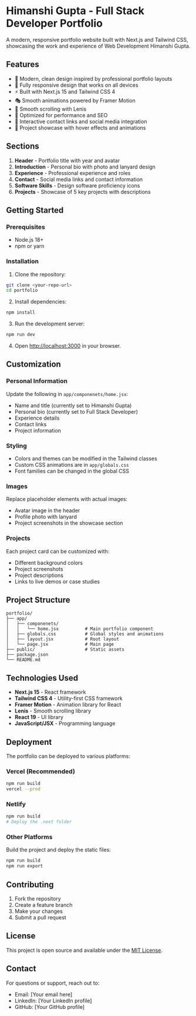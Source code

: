 # Himanshi Gupta - Full Stack Developer Portfolio

A modern, responsive portfolio website built with Next.js and Tailwind CSS, showcasing the work and experience of Web Development Himanshi Gupta.

## Features

- 🎨 Modern, clean design inspired by professional portfolio layouts
- 📱 Fully responsive design that works on all devices
- ⚡ Built with Next.js 15 and Tailwind CSS 4
- 🎭 Smooth animations powered by Framer Motion
- 🌊 Smooth scrolling with Lenis
- 🎯 Optimized for performance and SEO
- 🔗 Interactive contact links and social media integration
- 📂 Project showcase with hover effects and animations

## Sections

1. **Header** - Portfolio title with year and avatar
2. **Introduction** - Personal bio with photo and lanyard design
3. **Experience** - Professional experience and roles
4. **Contact** - Social media links and contact information
5. **Software Skills** - Design software proficiency icons
6. **Projects** - Showcase of 5 key projects with descriptions

## Getting Started

### Prerequisites

- Node.js 18+ 
- npm or yarn

### Installation

1. Clone the repository:
```bash
git clone <your-repo-url>
cd portfolio
```

2. Install dependencies:
```bash
npm install
```

3. Run the development server:
```bash
npm run dev
```

4. Open [http://localhost:3000](http://localhost:3000) in your browser.

## Customization

### Personal Information
Update the following in `app/componenets/home.jsx`:
- Name and title (currently set to Himanshi Gupta)
- Personal bio (currently set to Full Stack Developer)
- Experience details
- Contact links
- Project information

### Styling
- Colors and themes can be modified in the Tailwind classes
- Custom CSS animations are in `app/globals.css`
- Font families can be changed in the global CSS

### Images
Replace placeholder elements with actual images:
- Avatar image in the header
- Profile photo with lanyard
- Project screenshots in the showcase section

### Projects
Each project card can be customized with:
- Different background colors
- Project screenshots
- Project descriptions
- Links to live demos or case studies

## Project Structure

```
portfolio/
├── app/
│   ├── componenets/
│   │   └── home.jsx          # Main portfolio component
│   ├── globals.css           # Global styles and animations
│   ├── layout.jsx            # Root layout
│   └── page.jsx              # Main page
├── public/                   # Static assets
├── package.json
└── README.md
```

## Technologies Used

- **Next.js 15** - React framework
- **Tailwind CSS 4** - Utility-first CSS framework
- **Framer Motion** - Animation library for React
- **Lenis** - Smooth scrolling library
- **React 19** - UI library
- **JavaScript/JSX** - Programming language

## Deployment

The portfolio can be deployed to various platforms:

### Vercel (Recommended)
```bash
npm run build
vercel --prod
```

### Netlify
```bash
npm run build
# Deploy the .next folder
```

### Other Platforms
Build the project and deploy the static files:
```bash
npm run build
npm run export
```

## Contributing

1. Fork the repository
2. Create a feature branch
3. Make your changes
4. Submit a pull request

## License

This project is open source and available under the [MIT License](LICENSE).

## Contact

For questions or support, reach out to:
- Email: [Your email here]
- LinkedIn: [Your LinkedIn profile]
- GitHub: [Your GitHub profile]
